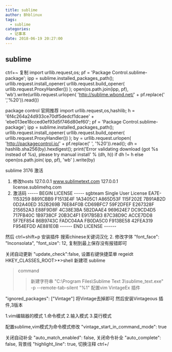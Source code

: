 ```yaml
---
title: sublime
author: Bhblinux
tags:
  - sublime
categories:
  - 记事本
date: 2018-06-19 20:27:00
---
```


## sublime
ctrl+~
复制
 import urllib.request,os; pf = 'Package Control.sublime-package'; ipp = sublime.installed_packages_path(); urllib.request.install_opener( urllib.request.build_opener( urllib.request.ProxyHandler()) ); open(os.path.join(ipp, pf), 'wb').write(urllib.request.urlopen( 'http://sublime.wbond.net/' + pf.replace(' ','%20')).read())

package control 官网推荐
 import urllib.request,os,hashlib; h = '6f4c264a24d933ce70df5dedcf1dcaee' + 'ebe013ee18cced0ef93d5f746d80ef60'; pf = 'Package Control.sublime-package'; ipp = sublime.installed_packages_path(); urllib.request.install_opener( urllib.request.build_opener( urllib.request.ProxyHandler()) ); by = urllib.request.urlopen( 'http://packagecontrol.io/' + pf.replace(' ', '%20')).read(); dh = hashlib.sha256(by).hexdigest(); print('Error validating download (got %s instead of %s), please try manual install' % (dh, h)) if dh != h else open(os.path.join( ipp, pf), 'wb' ).write(by)

sublime 3176 激活
1. 修改hosts
127.0.0.1       www.sublimetext.com
127.0.0.1       license.sublimehq.com
2. 激活码
----- BEGIN LICENSE -----
sgbteam
Single User License
EA7E-1153259
8891CBB9 F1513E4F 1A3405C1 A865D53F
115F202E 7B91AB2D 0D2A40ED 352B269B
76E84F0B CD69BFC7 59F2DFEF E267328F
215652A3 E88F9D8F 4C38E3BA 5B2DAAE4
969624E7 DC9CD4D5 717FB40C 1B9738CF
20B3C4F1 E917B5B3 87C38D9C ACCE7DD8
5F7EF854 86B9743C FADC04AA FB0DA5C0
F913BE58 42FEA319 F954EFDD AE881E0B
------ END LICENSE ------



然后
ctrl+shift+p 安装插件
搜索chinese关键词汉化
2. 修改字体
"font_face": "Inconsolata",
    "font_size": 12,
  复制到最上保存没有报错即可

关闭自动更新
"update_check":false,
 设置右键快捷菜单
regeidt
HKEY_CLASSES_ROOT>*>shell
新建项
sublime
>command
>>新建字符串 
"C:\Program Files\Sublime Text 3\sublime_text.exe" -p --remote-tab-silent  "%1"
配置vim
VintageEx 插件

  "ignored_packages": ["Vintage"] 将Vintage去掉即可
然后安装Vintageous 插件,3版本 


1.vim编辑器的模式
1.命令模式
2.输入模式
3.莫行模式


配置sublime,vim模式为命令模式修改
"vintage_start_in_command_mode": true


关闭自动补全
    "auto_match_enabled": false,
   关闭命令补全
      "auto_complete": false,
背景线
 "highlight_line": true,
 切换注释
 ctrl+/
